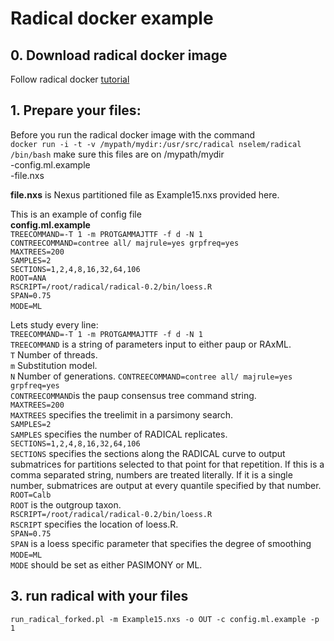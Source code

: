 # Radical docker example  
## 0. Download radical docker image 
Follow radical docker [tutorial](https://github.com/nselem/radical)  

## 1. Prepare your files:  
Before you run the radical docker image with the command   
`docker run -i -t -v /mypath/mydir:/usr/src/radical nselem/radical /bin/bash`
make sure this files are on /mypath/mydir  
-config.ml.example  
-file.nxs  

**file.nxs** is Nexus partitioned file as Example15.nxs provided here.  

This is an example of config file   
**config.ml.example**  
`TREECOMMAND=-T 1 -m PROTGAMMAJTTF -f d -N 1  `  
`CONTREECOMMAND=contree all/ majrule=yes grpfreq=yes  `    
`MAXTREES=200    `  
`SAMPLES=2  `  
`SECTIONS=1,2,4,8,16,32,64,106  `  
`ROOT=ANA  `  
`RSCRIPT=/root/radical/radical-0.2/bin/loess.R  `  
`SPAN=0.75  `  
`MODE=ML`    

Lets study every line:   
`TREECOMMAND=-T 1 -m PROTGAMMAJTTF -f d -N 1  `    
`TREECOMMAND` is a string of parameters input to either paup or RAxML.  
`T` Number of threads.  
 `m` Substitution model.  
 `N` Number of generations.
 `CONTREECOMMAND=contree all/ majrule=yes grpfreq=yes  `  
`CONTREECOMMAND`is the paup consensus tree command string.  
`MAXTREES=200  `  
`MAXTREES` specifies the treelimit in a parsimony search.  
`SAMPLES=2  `  
`SAMPLES` specifies the number of RADICAL replicates.    
`SECTIONS=1,2,4,8,16,32,64,106  `  
`SECTIONS` specifies the sections along the RADICAL curve to output 
		submatrices for partitions selected to that point
		for that repetition. If this is a comma separated string,
		numbers are treated literally. If it is a single number, 
		submatrices are output at every quantile specified by 
		that number.  
`ROOT=Calb  `  
`ROOT` is the outgroup taxon.  
`RSCRIPT=/root/radical/radical-0.2/bin/loess.R  `   
`RSCRIPT` specifies the location of loess.R.  
`SPAN=0.75  `   
`SPAN` is a loess specific parameter that specifies the degree of 
		smoothing  
`MODE=ML`    
`MODE` should be set as either PASIMONY or ML.  
## 3. run radical with your files  
`run_radical_forked.pl -m Example15.nxs -o OUT -c config.ml.example -p 1`  
